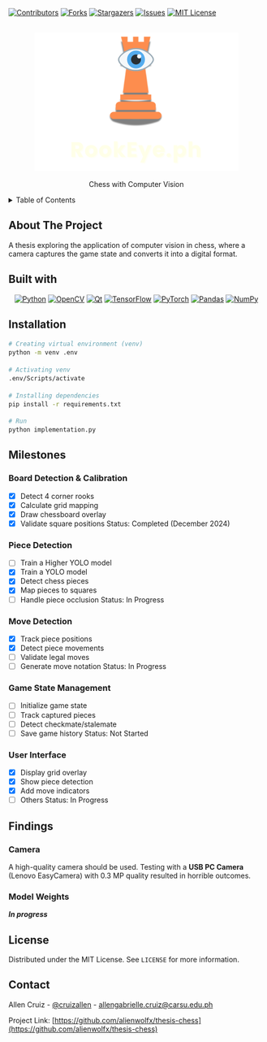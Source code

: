 <!-- Improved compatibility of back to top link: See: https://github.com/othneildrew/Best-README-Template/pull/73 -->

<a id="readme-top"></a>

[![Contributors][contributors-shield]][contributors-url]
[![Forks][forks-shield]][forks-url]
[![Stargazers][stars-shield]][stars-url]
[![Issues][issues-shield]][issues-url]
[![MIT License][license-shield]][license-url]

<!-- PROJECT LOGO -->
<br />
<div align="center">
  <a href="https://github.com/alienwolfx/thesis-chess">
    <img src="img/rookeye.ph.png" alt="Logo">
  </a>

  <p align="center">
    Chess with Computer Vision
    <br />
  </p>
</div>

<!-- TABLE OF CONTENTS -->
<details>
  <summary>Table of Contents</summary>
  <ol>
    <li>
      <a href="#about-the-project">About The Project</a>
      <ul>
        <li><a href="#built-with">Built With</a></li>
      </ul>
    </li>
    <li><a href="#roadmap">Roadmap</a></li>
    <li><a href="#license">License</a></li>
    <li><a href="#contact">Contact</a></li>
  </ol>
</details>

<!-- ABOUT THE PROJECT -->

## About The Project

<!-- [![Product Name Screen Shot][product-screenshot]](https://example.com) -->

A thesis exploring the application of computer vision in chess, where a camera captures the game state and converts it into a digital format.

## Built with

<div align="center">

[![Python][Python]][Python-url] [![OpenCV][OpenCV]][OpenCV-url] [![Qt][Qt]][Qt-url]
[![TensorFlow][TensorFlow]][TensorFlow-url] [![PyTorch][PyTorch]][PyTorch-url] [![Pandas][Pandas]][Pandas-url]
[![NumPy][NumPy]][NumPy-url]

</div>

## Installation

```bash
# Creating virtual environment (venv)
python -m venv .env

# Activating venv
.env/Scripts/activate

# Installing dependencies
pip install -r requirements.txt

# Run
python implementation.py

```

## Milestones

### Board Detection & Calibration
- [x] Detect 4 corner rooks
- [x] Calculate grid mapping
- [x] Draw chessboard overlay
- [x] Validate square positions
Status: Completed (December 2024)

### Piece Detection
- [ ] Train a Higher YOLO model
- [x] Train a YOLO model
- [x] Detect chess pieces
- [x] Map pieces to squares
- [ ] Handle piece occlusion
Status: In Progress

### Move Detection
- [x] Track piece positions
- [x] Detect piece movements
- [ ] Validate legal moves
- [ ] Generate move notation
Status: In Progress

### Game State Management
- [ ] Initialize game state
- [ ] Track captured pieces
- [ ] Detect checkmate/stalemate
- [ ] Save game history
Status: Not Started

### User Interface
- [x] Display grid overlay
- [x] Show piece detection
- [x] Add move indicators
- [ ] Others
Status: In Progress

## Findings

### Camera

A high-quality camera should be used. Testing with a **USB PC Camera** (Lenovo EasyCamera) with 0.3 MP quality resulted in horrible outcomes.

### Model Weights

***In progress***

## License

Distributed under the MIT License. See `LICENSE` for more information.

## Contact

Allen Cruiz - [@cruizallen](https://instagram.com/cruizallen) - <allengabrielle.cruiz@carsu.edu.ph>

Project Link: [https://github.com/alienwolfx/thesis-chess](https://github.com/alienwolfx/thesis-chess)

<!-- MARKDOWN LINKS & IMAGES -->
<!-- https://www.markdownguide.org/basic-syntax/#reference-style-links -->

[contributors-shield]: https://img.shields.io/github/contributors/alienwolfx/thesis-chess.svg?style=for-the-badge
[contributors-url]: https://github.com/alienwolfx/thesis-chess/graphs/contributors
[forks-shield]: https://img.shields.io/github/forks/alienwolfx/thesis-chess.svg?style=for-the-badge
[forks-url]: https://github.com/alienwolfx/thesis-chess/network/members
[stars-shield]: https://img.shields.io/github/stars/alienwolfx/thesis-chess.svg?style=for-the-badge
[stars-url]: https://github.com/alienwolfx/thesis-chess/stargazers
[issues-shield]: https://img.shields.io/github/issues/alienwolfx/thesis-chess.svg?style=for-the-badge
[issues-url]: https://github.com/alienwolfx/thesis-chess/issues
[license-shield]: https://img.shields.io/github/license/alienwolfx/thesis-chess.svg?style=for-the-badge
[license-url]: https://github.com/alienwolfx/thesis-chess/blob/master/LICENSE.txt
[Python]: https://img.shields.io/badge/python-3776AB?style=for-the-badge
[Python-url]: https://www.python.org/
[OpenCV]: https://img.shields.io/badge/OpenCV-5C3EE8?style=for-the-badge
[OpenCV-url]: https://opencv.org/
[Qt]: https://img.shields.io/badge/Qt-41CD52?style=for-the-badge
[Qt-url]: https://www.qt.io/
[TensorFlow]: https://img.shields.io/badge/TensorFlow-FF6F00?style=for-the-badge
[TensorFlow-url]: https://www.tensorflow.org/
[PyTorch]: https://img.shields.io/badge/PyTorch-FF0000?style=for-the-badge
[PyTorch-url]: https://pytorch.org/
[Pandas]: https://img.shields.io/badge/Pandas-150458?style=for-the-badge
[Pandas-url]: https://pandas.pydata.org/
[NumPy]: https://img.shields.io/badge/NumPy-013243?style=for-the-badge
[NumPy-url]: https://numpy.org/
